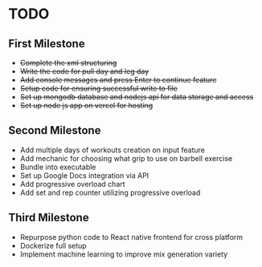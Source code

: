 # TODO

## First Milestone

- ~~Complete the xml structuring~~
- ~~Write the code for pull day and leg day~~
- ~~Add console messages and press Enter to continue feature~~
- ~~Setup code for ensuring successful write to file~~
- ~~Set up mongodb database and nodejs api for data storage and access~~
- ~~Set up node js app on vercel for hosting~~

## Second Milestone

- Add multiple days of workouts creation on input feature
- Add mechanic for choosing what grip to use on barbell exercise
- Bundle into executable
- Set up Google Docs integration via API
- Add progressive overload chart
- Add set and rep counter utilizing progressive overload

## Third Milestone

- Repurpose python code to React native frontend for cross platform
- Dockerize full setup
- Implement machine learning to improve mix generation variety
